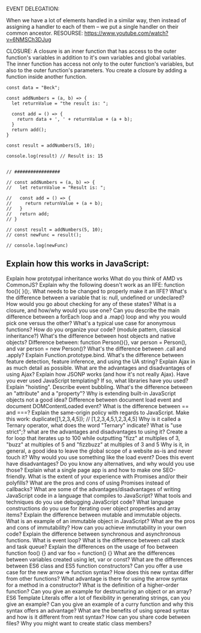 
EVENT DELEGATION:

When we have a lot of elements handled in a similar way, then instead of assigning a handler to each of 
them – we put a single handler on their common ancestor.
RESOURSE: https://www.youtube.com/watch?v=6NMSCh3DJug


CLOSURE:
A closure is an inner function that has access to the outer function's variables in addition to it's own 
variables and global variables. The inner function has access not only to the outer function's variables, 
but also to the outer function's parameters. You create a closure by adding a function inside another function. 

```
const data = "Beck";

const addNumbers = (a, b) => {
  let returnValue = "the result is: ";
  
  const add = () => {
    return data + ', ' + returnValue + (a + b);
  }
  return add();
}

const result = addNumbers(5, 10);

console.log(result) // Result is: 15


// #################

// const addNumbers = (a, b) => {
//   let returnValue = "Result is: ";
  
//   const add = () => {
//     return returnValue + (a + b);
//   }
//   return add;
// }

// const result = addNumbers(5, 10);
// const newFunc = result();

// console.log(newFunc)
```

## Explain how this works in JavaScript:
Explain how prototypal inheritance works
What do you think of AMD vs CommonJS?
Explain why the following doesn't work as an IIFE: function foo(){ }();.
What needs to be changed to properly make it an IIFE?
What's the difference between a variable that is: null, undefined or undeclared?
How would you go about checking for any of these states?
What is a closure, and how/why would you use one?
Can you describe the main difference between a forEach loop and a .map() loop and why you would pick one versus the other?
What's a typical use case for anonymous functions?
How do you organize your code? (module pattern, classical inheritance?)
What's the difference between host objects and native objects?
Difference between: function Person(){}, var person = Person(), and var person = new Person()?
What's the difference between .call and .apply?
Explain Function.prototype.bind.
What's the difference between feature detection, feature inference, and using the UA string?
Explain Ajax in as much detail as possible.
What are the advantages and disadvantages of using Ajax?
Explain how JSONP works (and how it's not really Ajax).
Have you ever used JavaScript templating?
If so, what libraries have you used?
Explain "hoisting".
Describe event bubbling.
What's the difference between an "attribute" and a "property"?
Why is extending built-in JavaScript objects not a good idea?
Difference between document load event and document DOMContentLoaded event?
What is the difference between == and ===?
Explain the same-origin policy with regards to JavaScript.
Make this work:
duplicate([1,2,3,4,5]); // [1,2,3,4,5,1,2,3,4,5]
Why is it called a Ternary operator, what does the word "Ternary" indicate?
What is "use strict";? what are the advantages and disadvantages to using it?
Create a for loop that iterates up to 100 while outputting "fizz" at multiples of 3, "buzz" at multiples of 5 and "fizzbuzz" at multiples of 3 and 5
Why is it, in general, a good idea to leave the global scope of a website as-is and never touch it?
Why would you use something like the load event? Does this event have disadvantages? Do you know any alternatives, and why would you use those?
Explain what a single page app is and how to make one SEO-friendly.
What is the extent of your experience with Promises and/or their polyfills?
What are the pros and cons of using Promises instead of callbacks?
What are some of the advantages/disadvantages of writing JavaScript code in a language that compiles to JavaScript?
What tools and techniques do you use debugging JavaScript code?
What language constructions do you use for iterating over object properties and array items?
Explain the difference between mutable and immutable objects.
What is an example of an immutable object in JavaScript?
What are the pros and cons of immutability?
How can you achieve immutability in your own code?
Explain the difference between synchronous and asynchronous functions.
What is event loop?
What is the difference between call stack and task queue?
Explain the differences on the usage of foo between function foo() {} and var foo = function() {}
What are the differences between variables created using let, var or const?
What are the differences between ES6 class and ES5 function constructors?
Can you offer a use case for the new arrow => function syntax? How does this new syntax differ from other functions?
What advantage is there for using the arrow syntax for a method in a constructor?
What is the definition of a higher-order function?
Can you give an example for destructuring an object or an array?
ES6 Template Literals offer a lot of flexibility in generating strings, can you give an example?
Can you give an example of a curry function and why this syntax offers an advantage?
What are the benefits of using spread syntax and how is it different from rest syntax?
How can you share code between files?
Why you might want to create static class members?

